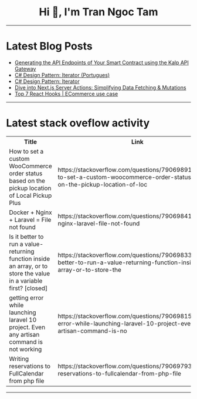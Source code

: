 <h1 align="center">Hi 👋, I'm Tran Ngoc Tam</h1>

---

# Latest Blog Posts 
<!-- BLOG-POST-LIST:START -->
- [Generating the API Endpoints of Your Smart Contract using the Kalp API Gateway](https://dev.to/kalpstudio/generating-the-api-endpoints-of-your-smart-contract-using-the-kalp-api-gateway-2bia)
- [C# Design Pattern: Iterator &lpar;Portugues&rpar;](https://dev.to/juarezasjunior/c-design-pattern-iterator-portugues-9cf)
- [C# Design Pattern: Iterator](https://dev.to/juarezasjunior/c-design-pattern-iterator-5cgi)
- [Dive into Next.js Server Actions: Simplifying Data Fetching &amp; Mutations](https://dev.to/nik-bogachenkov/dive-into-nextjs-server-actions-simplifying-data-fetching-mutations-2i7l)
- [Top 7 React Hooks | ECommerce use case](https://dev.to/mrcaption49/top-7-react-hooks-2e0d)
<!-- BLOG-POST-LIST:END -->

---

# Latest stack oveflow activity
<table>
  <tr><th>Title</th><th>Link</th></tr>
  <!-- STACKOVERFLOW:START --><tr><td>How to set a custom WooCommerce order status based on the pickup location of Local Pickup Plus</td><td>https://stackoverflow.com/questions/79069891/how-to-set-a-custom-woocommerce-order-status-based-on-the-pickup-location-of-loc</td></tr><tr><td>Docker + Nginx + Laravel = File not found</td><td>https://stackoverflow.com/questions/79069841/docker-nginx-laravel-file-not-found</td></tr><tr><td>Is it better to run a value-returning function inside an array, or to store the value in a variable first? [closed]</td><td>https://stackoverflow.com/questions/79069833/is-it-better-to-run-a-value-returning-function-inside-an-array-or-to-store-the</td></tr><tr><td>getting error while launching laravel 10 project. Even any artisan command is not working</td><td>https://stackoverflow.com/questions/79069815/getting-error-while-launching-laravel-10-project-even-any-artisan-command-is-no</td></tr><tr><td>Writing reservations to FullCalendar from php file</td><td>https://stackoverflow.com/questions/79069793/writing-reservations-to-fullcalendar-from-php-file</td></tr><!-- STACKOVERFLOW:END -->
</table>

---


